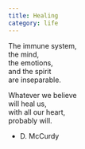 ```yaml
---
title: Healing
category: life
---
```


The immune system,   
the mind,  
the emotions,  
and the spirit  
are inseparable.  
  
Whatever we believe  
will heal us,  
with all our heart,  
probably will.  
  
- D. McCurdy  
